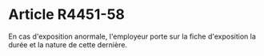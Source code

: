 # Article R4451-58

  
En cas d'exposition anormale, l'employeur porte sur la fiche d'exposition la durée et la nature de cette dernière.